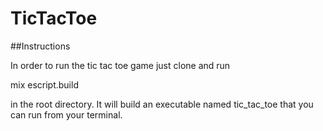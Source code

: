 # TicTacToe

##Instructions

In order to run the tic tac toe game just clone and run

mix escript.build

in the root directory. It will build an executable named tic_tac_toe that
you can run from your terminal.  
